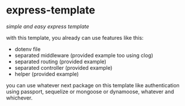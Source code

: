 # express-template

*simple and easy express template*

with this template, you already can use features like this:

- dotenv file
- separated middleware (provided example too using clog)
- separated routing (provided example)
- separated controller (provided example)
- helper (provided example)

you can use whatever next package on this template like authentication using passport, sequelize or mongoose or dynamoose, whatever and whichever.